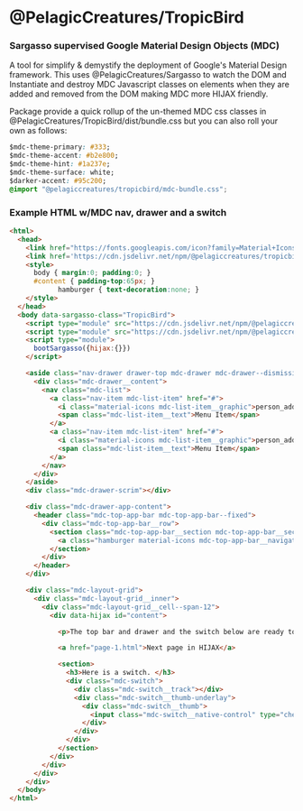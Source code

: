# @PelagicCreatures/TropicBird

### Sargasso supervised Google Material Design Objects (MDC)

A tool for simplify & demystify the deployment of Google's Material Design framework. This uses @PelagicCreatures/Sargasso to watch the DOM and Instantiate and destroy MDC Javascript classes on elements when they are added and removed from the DOM making MDC more HIJAX friendly.

Package provide a quick rollup of the un-themed MDC css classes in @PelagicCreatures/TropicBird/dist/bundle.css but you can also roll your own as follows:

```css
$mdc-theme-primary: #333;
$mdc-theme-accent: #b2e800;
$mdc-theme-hint: #1a237e;
$mdc-theme-surface: white;
$darker-accent: #95c200;
@import "@pelagiccreatures/tropicbird/mdc-bundle.css";
```

### Example HTML w/MDC nav, drawer and a switch

```html
<html>
  <head>
    <link href="https://fonts.googleapis.com/icon?family=Material+Icons" rel="stylesheet">
    <link href='https://cdn.jsdelivr.net/npm/@pelagiccreatures/tropicbird/dist/bundle.css' rel='stylesheet'>
    <style>
      body { margin:0; padding:0; }
      #content { padding-top:65px; }
			hamburger { text-decoration:none; }
    </style>
  </head>
  <body data-sargasso-class="TropicBird">
    <script type="module" src="https://cdn.jsdelivr.net/npm/@pelagiccreatures/sargasso/dist/sargasso.es.js"></script>
    <script type="module" src="https://cdn.jsdelivr.net/npm/@pelagiccreatures/tropicbird/dist/tropicbird.es.js"></script>
    <script type="module">
      bootSargasso({hijax:{}})
    </script>

    <aside class="nav-drawer drawer-top mdc-drawer mdc-drawer--dismissible">
      <div class="mdc-drawer__content">
        <nav class="mdc-list">
          <a class="nav-item mdc-list-item" href="#">
            <i class="material-icons mdc-list-item__graphic">person_add</i>
            <span class="mdc-list-item__text">Menu Item</span>
          </a>
          <a class="nav-item mdc-list-item" href="#">
            <i class="material-icons mdc-list-item__graphic">person_add</i>
            <span class="mdc-list-item__text">Menu Item</span>
          </a>
        </nav>
      </div>
    </aside>
    <div class="mdc-drawer-scrim"></div>

    <div class="mdc-drawer-app-content">
      <header class="mdc-top-app-bar mdc-top-app-bar--fixed">
        <div class="mdc-top-app-bar__row">
          <section class="mdc-top-app-bar__section mdc-top-app-bar__section--align-start">
            <a class="hamburger material-icons mdc-top-app-bar__navigation-icon" href="#">menu</a>
          </section>
        </div>
      </header>
    </div>

    <div class="mdc-layout-grid">
      <div class="mdc-layout-grid__inner">
        <div class="mdc-layout-grid__cell--span-12">
          <div data-hijax id="content">

            <p>The top bar and drawer and the switch below are ready to use. When the next page is loaded the wrapper elements (nav, drawer) continue to run while the switch will be unloaded and destroyed.<p>

            <a href="page-1.html">Next page in HIJAX</a>

            <section>
              <h3>Here is a switch. </h3>
              <div class="mdc-switch">
                <div class="mdc-switch__track"></div>
                <div class="mdc-switch__thumb-underlay">
                  <div class="mdc-switch__thumb">
                    <input class="mdc-switch__native-control" type="checkbox" name="some name">
                  </div>
                </div>
              </div>
            </section>
          </div>
        </div>
      </div>
    </div>
  </body>
</html>
```
